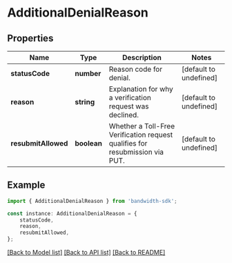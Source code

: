 # AdditionalDenialReason


## Properties

Name | Type | Description | Notes
------------ | ------------- | ------------- | -------------
**statusCode** | **number** | Reason code for denial. | [default to undefined]
**reason** | **string** | Explanation for why a verification request was declined. | [default to undefined]
**resubmitAllowed** | **boolean** | Whether a Toll-Free Verification request qualifies for resubmission via PUT. | [default to undefined]

## Example

```typescript
import { AdditionalDenialReason } from 'bandwidth-sdk';

const instance: AdditionalDenialReason = {
    statusCode,
    reason,
    resubmitAllowed,
};
```

[[Back to Model list]](../README.md#documentation-for-models) [[Back to API list]](../README.md#documentation-for-api-endpoints) [[Back to README]](../README.md)
